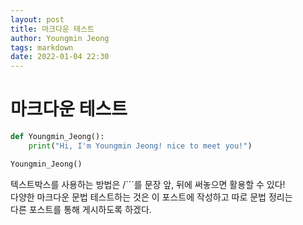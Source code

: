 ```yaml
---
layout: post
title: 마크다운 테스트
author: Youngmin Jeong
tags: markdown
date: 2022-01-04 22:30
---
```


마크다운 테스트
============

```python
def Youngmin_Jeong():
    print("Hi, I'm Youngmin Jeong! nice to meet you!")

Youngmin_Jeong()
```

텍스트박스를 사용하는 방법은 /```를 문장 앞, 뒤에 써놓으면 활용할 수 있다!  
다양한 마크다운 문법 테스트하는 것은 이 포스트에 작성하고 따로 문법 정리는  
다른 포스트를 통해 게시하도록 하겠다.
